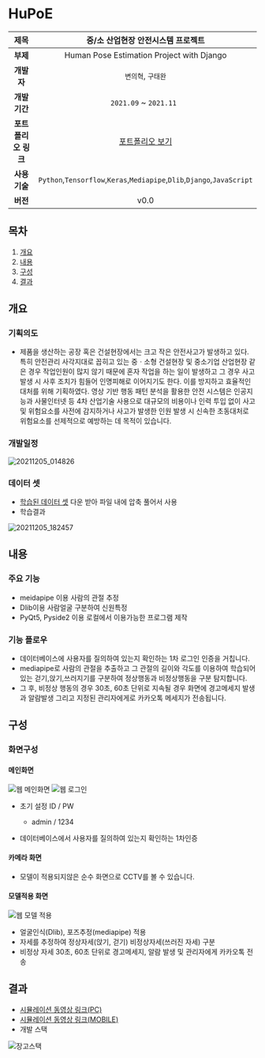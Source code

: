 # HuPoE

| **제목**   |중/소 산업현장 안전시스템 프로젝트 |
| :---: | :---: | 
| **부제**   |Human Pose Estimation Project with Django|
| **개발자**   |`변의혁`, `구태완`|
| **개발기간**   |`2021.09` ~ `2021.11 `| 
| **포트폴리오 링크** | [포트폴리오 보기](https://www.miricanvas.com/v/1ojqh0) |
| **사용기술** | `Python`,`Tensorflow`,`Keras`,`Mediapipe`,`Dlib`,`Django`,`JavaScript` |
| **버전** | v0.0 |

## 목차
1. [개요](#개요)
2. [내용](#내용)
3. [구성](#기능)
4. [결과](#결과)



## 개요
### 기획의도
 - 제품을 생산하는 공장 혹은 건설현장에서는 크고 작은 안전사고가 발생하고 있다. 특히 안전관리 사각지대로 꼽히고 있는 중ㆍ소형 건설현장 및 중소기업 산업현장 같은 경우 작업인원이 많지 않기 때문에 혼자 작업을 하는 일이 발생하고 그 경우 사고 발생 시 사후 조치가 힘들어 인명피해로 이어지기도 한다. 이를 방지하고 효율적인 대처를 위해 기획하였다. 영상 기반 행동 패턴 분석을 활용한 안전 시스템은 인공지능과 사물인터넷 등 4차 산업기술 사용으로 대규모의 비용이나 인력 투입 없이 사고 및 위험요소를 사전에 감지하거나 사고가 발생한 인원 발생 시 신속한 초동대처로 위험요소를 선제적으로 예방하는 데 목적이 있습니다.

### 개발일정
![20211205_014826](https://user-images.githubusercontent.com/84761763/144717566-e9187c72-b6f1-480a-933a-8295591ee489.png)

### 데이터 셋
 - [학습된 데이터 셋](https://drive.google.com/file/d/1KpPSksGo1gGXI0DcZcehlY5klXmkchPK/view?usp=sharing) 다운 받아 파일 내에 압축 풀어서 사용
 - 학습결과

![20211205_182457](https://user-images.githubusercontent.com/84761763/144740993-b4b5e421-9381-4027-a6aa-afdef566c84f.png)


## 내용
### 주요 기능
 - meidapipe 이용 사람의 관절 추정
 - Dlib이용 사람얼굴 구분하여 신원특정
 - PyQt5, Pyside2 이용 로컬에서 이용가능한 프로그램 제작

### 기능 플로우
 - 데이터베이스에 사용자를 질의하여 있는지 확인하는 1차 로그인 인증을 거칩니다.
 - mediapipe로 사람의 관절을 추출하고 그 관절의 길이와 각도를 이용하여 학습되어있는 걷기,앉기,쓰러지기를 구분하여 정상행동과 비정상행동을 구분 탐지합니다.
 - 그 후, 비정상 행동의 경우 30초, 60초 단위로 지속될 경우 화면에 경고메세지 발생과 알람발생 그리고 지정된 관리자에게로 카카오톡 메세지가 전송됩니다.

## 구성
### 화면구성
#### 메인화면
![웹 메인화면](https://user-images.githubusercontent.com/84761763/144743429-8a7354fe-3ad0-4021-8227-3f96742e456e.png)
![웹 로그인](https://user-images.githubusercontent.com/84761763/144743434-bd06c117-e044-4185-96d8-b125b2d074c2.png)
 - 초기 설정 ID / PW
    - admin / 1234

 - 데이터베이스에서 사용자를 질의하여 있는지 확인하는 1차인증
#### 카메라 화면

 - 모델이 적용되지않은 순수 화면으로 CCTV를 볼 수 있습니다.
#### 모델적용 화면
![웹 모델 적용](https://user-images.githubusercontent.com/84761763/144743438-16d552e0-740b-455f-a63d-fdfe9c91d514.png)

 - 얼굴인식(Dlib), 포즈추정(mediapipe) 적용
 - 자세를 추정하여 정상자세(앉기, 걷기) 비정상자세(쓰러진 자세) 구분
 - 비정상 자세 30초, 60초 단위로 경고메세지, 알람 발생 및 관리자에게 카카오톡 전송 
## 결과
 - [시뮬레이션 동영상 링크(PC)](https://youtu.be/WNNZaweuhTI)
 - [시뮬레이션 동영상 링크(MOBILE)](https://www.youtube.com/watch?v=syuUuSZ4HRs) 
 - 개발 스택

![장고스택](https://user-images.githubusercontent.com/84761763/144742934-7b1ba0e6-130f-4930-b23e-36c5fd8bed16.png)


